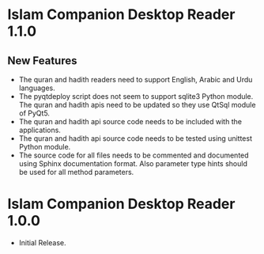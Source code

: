 # Islam Companion Desktop Reader 1.1.0

## New Features

  * The quran and hadith readers need to support English, Arabic and Urdu languages.
  * The pyqtdeploy script does not seem to support sqlite3 Python module. The quran and hadith apis need to be updated so they use QtSql module of PyQt5.
  * The quran and hadith api source code needs to be included with the applications.
  * The quran and hadith api source code needs to be tested using unittest Python module.
  * The source code for all files needs to be commented and documented using Sphinx documentation format. Also parameter type hints should be used for all method parameters.

# Islam Companion Desktop Reader 1.0.0

  * Initial Release.